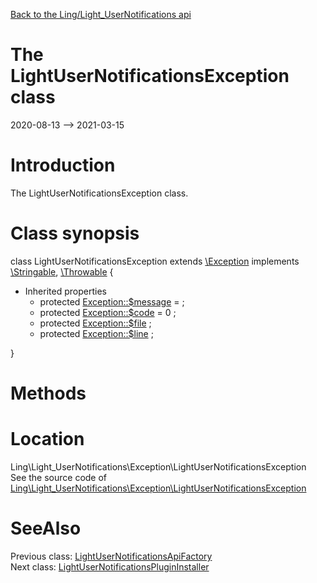 [Back to the Ling/Light_UserNotifications api](https://github.com/lingtalfi/Light_UserNotifications/blob/master/doc/api/Ling/Light_UserNotifications.md)



The LightUserNotificationsException class
================
2020-08-13 --> 2021-03-15






Introduction
============

The LightUserNotificationsException class.



Class synopsis
==============


class <span class="pl-k">LightUserNotificationsException</span> extends [\Exception](http://php.net/manual/en/class.exception.php) implements [\Stringable](https://wiki.php.net/rfc/stringable), [\Throwable](http://php.net/manual/en/class.throwable.php) {

- Inherited properties
    - protected  [Exception::$message](#property-message) =  ;
    - protected  [Exception::$code](#property-code) = 0 ;
    - protected  [Exception::$file](#property-file) ;
    - protected  [Exception::$line](#property-line) ;

}






Methods
==============






Location
=============
Ling\Light_UserNotifications\Exception\LightUserNotificationsException<br>
See the source code of [Ling\Light_UserNotifications\Exception\LightUserNotificationsException](https://github.com/lingtalfi/Light_UserNotifications/blob/master/Exception/LightUserNotificationsException.php)



SeeAlso
==============
Previous class: [LightUserNotificationsApiFactory](https://github.com/lingtalfi/Light_UserNotifications/blob/master/doc/api/Ling/Light_UserNotifications/Api/Generated/LightUserNotificationsApiFactory.md)<br>Next class: [LightUserNotificationsPluginInstaller](https://github.com/lingtalfi/Light_UserNotifications/blob/master/doc/api/Ling/Light_UserNotifications/Light_PluginInstaller/LightUserNotificationsPluginInstaller.md)<br>
